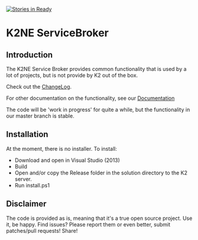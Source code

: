 [![Stories in Ready](https://badge.waffle.io/k2ne/k2neservicebroker.png?label=ready&title=Ready)](https://waffle.io/k2ne/k2neservicebroker)

# K2NE ServiceBroker

## Introduction

The K2NE Service Broker provides common functionality that is used by a lot of projects, but is not provide by K2 out of the box.

Check out the [ChangeLog](Documentation/ChangeLog.adoc).

For other documentation on the functionality, see our [Documentation](Documentation/K2NEServiceBroker.adoc)


The code will be 'work in progress' for quite a while, but the functionality in our master branch is stable.

## Installation
At the moment, there is no installer.
To install:
- Download and open in Visual Studio (2013)
- Build
- Open and/or copy the Release folder in the solution directory to the K2 server.
- Run install.ps1


## Disclaimer

The code is provided as is, meaning that it's a true open source project. Use it, be happy. Find issues? Please report them or even better, submit patches/pull requests! Share!

